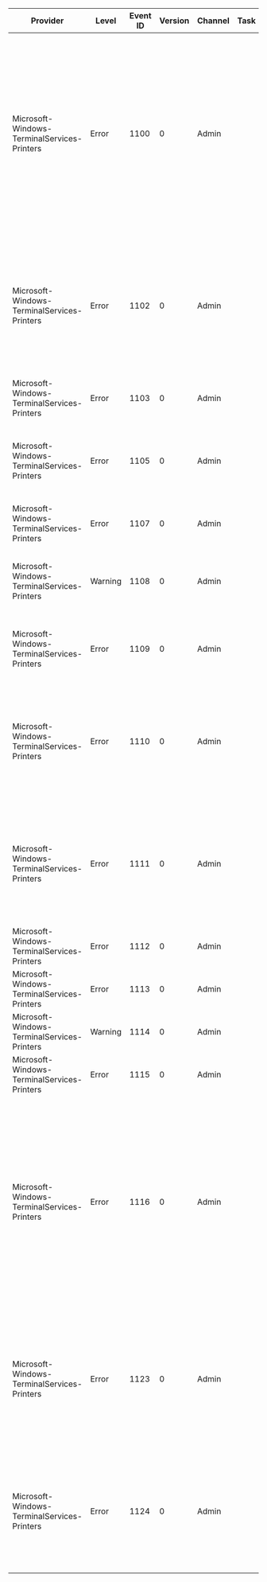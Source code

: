 Provider                                     |  Level    |  Event ID  |  Version  |  Channel  |  Task  |  Opcode  |  Keyword  |  Message
---------------------------------------------|-----------|------------|-----------|-----------|--------|----------|-----------|-----------------------------------------------------------------------------------------------------------------------------------------------------------------------------------------------------------------------------------
Microsoft-Windows-TerminalServices-Printers  |  Error    |  1100      |  0        |  Admin    |        |          |           |  TS RDPDR Device Redirection failed to initialize for a single user session {Param1}.  Serial; Parallel; Printer; and File System Redirection will be disabled.  Look in the System event log for other related errors.
Microsoft-Windows-TerminalServices-Printers  |  Error    |  1102      |  0        |  Admin    |        |          |           |  Driver {Param1} required for printer {Param2} is not installed on the server. Contact the administrator to install the driver before you log in again.
Microsoft-Windows-TerminalServices-Printers  |  Error    |  1103      |  0        |  Admin    |        |          |           |
Microsoft-Windows-TerminalServices-Printers  |  Error    |  1105      |  0        |  Admin    |        |          |           |  Printer security information for the printer {Param1} could not be set.
Microsoft-Windows-TerminalServices-Printers  |  Error    |  1107      |  0        |  Admin    |        |          |           |  The printer {Param1} could not be deleted.
Microsoft-Windows-TerminalServices-Printers  |  Warning  |  1108      |  0        |  Admin    |        |          |           |  Configuration information for the {Param1} printer could not be restored.
Microsoft-Windows-TerminalServices-Printers  |  Error    |  1109      |  0        |  Admin    |        |          |           |  The {Param1} printer could not be set as the default printer.
Microsoft-Windows-TerminalServices-Printers  |  Error    |  1110      |  0        |  Admin    |        |          |           |  An error occurred during processing of {Param1}. The file might be corrupted. Run Setup again to reinstall the file.
Microsoft-Windows-TerminalServices-Printers  |  Error    |  1111      |  0        |  Admin    |        |          |           |  Driver {Param1} required for printer {Param2} is unknown. Contact the administrator to install the driver before you log in again.
Microsoft-Windows-TerminalServices-Printers  |  Error    |  1112      |  0        |  Admin    |        |          |           |
Microsoft-Windows-TerminalServices-Printers  |  Error    |  1113      |  0        |  Admin    |        |          |           |
Microsoft-Windows-TerminalServices-Printers  |  Warning  |  1114      |  0        |  Admin    |        |          |           |
Microsoft-Windows-TerminalServices-Printers  |  Error    |  1115      |  0        |  Admin    |        |          |           |
Microsoft-Windows-TerminalServices-Printers  |  Error    |  1116      |  0        |  Admin    |        |          |           |  The printer {Param1} cannot be redirected by using Remote Desktop Easy Print. The client computer may not have a version of the Remote Desktop Connection client or Microsoft .NET Framework installed that supports this driver.
Microsoft-Windows-TerminalServices-Printers  |  Error    |  1123      |  0        |  Admin    |        |          |           |  The Print Spooler failed to add the printer {Param1}; port {Param2} because of a port error. The Print Spooler will not try again to add the printer.
Microsoft-Windows-TerminalServices-Printers  |  Error    |  1124      |  0        |  Admin    |        |          |           |  The number of printers per session limit was reached. The following print queue was not created: Printer = {Param1}Port = {Param2}